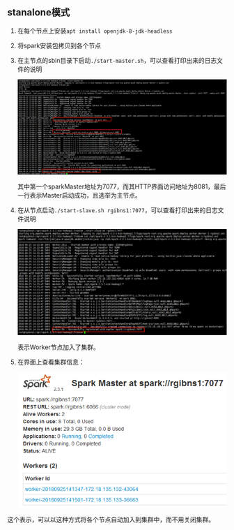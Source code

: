 ## stanalone模式

1. 在每个节点上安装`apt install openjdk-8-jdk-headless`

2. 将spark安装包拷贝到各个节点

3. 在主节点的sbin目录下启动`./start-master.sh`，可以查看打印出来的日志文件的说明

   ![1537856740362](assets/1537856740362.png)

   其中第一个sparkMaster地址为7077，而其HTTP界面访问地址为8081，最后一行表示Master启动成功，且选举为主节点。

4. 在从节点启动`./start-slave.sh rgibns1:7077`，可以查看打印出来的日志文件说明

   ![1537856760832](assets/1537856760832.png)

   表示Worker节点加入了集群。

5. 在界面上查看集群信息：

   ![1537856778476](assets/1537856778476.png)

这个表示，可以以这种方式将各个节点自动加入到集群中，而不用关闭集群。
